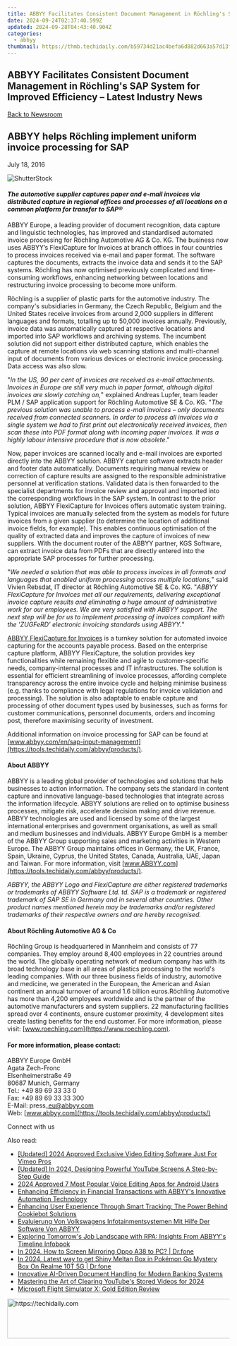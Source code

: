 ```yaml
---
title: ABBYY Facilitates Consistent Document Management in Röchling's SAP System for Improved Efficiency – Latest Industry News
date: 2024-09-24T02:37:40.599Z
updated: 2024-09-28T04:43:40.904Z
categories:
  - abbyy
thumbnail: https://thmb.techidaily.com/b59734d21ac4befa6d882d663a57d13f768195f331fa0eea08a7ad594a08d5e2.jpg
---
```


## ABBYY Facilitates Consistent Document Management in Röchling's SAP System for Improved Efficiency – Latest Industry News

[Back to Newsroom](https://tools.techidaily.com/abbyy/products/)

## ABBYY helps Röchling implement uniform invoice processing for SAP

July 18, 2016

![ShutterStock](https://content.abbyy.com/-/media/project/abbyy/abbyy/branchtemplates/shutterstock_1272462163_1296-x-729.jpg?h=729&iar=0&w=1296)

#### _The automotive supplier captures paper and e-mail invoices via distributed capture in regional offices and processes of all locations on a common platform for transfer to SAP®_

  
ABBYY Europe, a leading provider of document recognition, data capture and linguistic technologies, has improved and standardised automated invoice processing for Röchling Automotive AG & Co. KG. The business now uses ABBYY’s FlexiCapture for Invoices at branch offices in four countries to process invoices received via e-mail and paper format. The software captures the documents, extracts the invoice data and sends it to the SAP systems. Röchling has now optimised previously complicated and time-consuming workflows, enhancing networking between locations and restructuring invoice processing to become more uniform.  
  
Röchling is a supplier of plastic parts for the automotive industry. The company's subsidiaries in Germany, the Czech Republic, Belgium and the United States receive invoices from around 2,000 suppliers in different languages and formats, totalling up to 50,000 invoices annually. Previously, invoice data was automatically captured at respective locations and imported into SAP workflows and archiving systems. The incumbent solution did not support either distributed capture, which enables the capture at remote locations via web scanning stations and multi-channel input of documents from various devices or electronic invoice processing. Data access was also slow.  
  
"_In the US, 90 per cent of invoices are received as e-mail attachments. Invoices in Europe are still very much in paper format, although digital invoices are slowly catching on,_" explained Andreas Lupfer, team leader PLM / SAP application support for Röchling Automotive SE & Co. KG. "_The previous solution was unable to process e-mail invoices – only documents received from connected scanners. In order to process all invoices via a single system we had to first print out electronically received invoices, then scan these into PDF format along with incoming paper invoices. It was a highly labour intensive procedure that is now obsolete_."   
  
Now, paper invoices are scanned locally and e-mail invoices are exported directly into the ABBYY solution. ABBYY capture software extracts header and footer data automatically. Documents requiring manual review or correction of capture results are assigned to the responsible administrative personnel at verification stations. Validated data is then forwarded to the specialist departments for invoice review and approval and imported into the corresponding workflows in the SAP system. In contrast to the prior solution, ABBYY FlexiCapture for Invoices offers automatic system training. Typical invoices are manually selected from the system as models for future invoices from a given supplier (to determine the location of additional invoice fields, for example). This enables continuous optimisation of the quality of extracted data and improves the capture of invoices of new suppliers. With the document router of the ABBYY partner, KGS Software, can extract invoice data from PDFs that are directly entered into the appropriate SAP processes for further processing.  
  
"_We needed a solution that was able to process invoices in all formats and languages that enabled uniform processing across multiple locations,_" said Vivien Rebsdat, IT director at Röchling Automotive SE & Co. KG. "_ABBYY FlexiCapture for Invoices met all our requirements, delivering exceptional invoice capture results and eliminating a huge amount of administrative work for our employees. We are very satisfied with ABBYY support. The next step will be for us to implement processing of invoices compliant with the 'ZUGFeRD' electronic invoicing standards using ABBYY._"  
  
[ABBYY FlexiCapture for Invoices](https://tools.techidaily.com/abbyy/products/) is a turnkey solution for automated invoice capturing for the accounts payable process. Based on the enterprise capture platform, ABBYY FlexiCapture, the solution provides key functionalities while remaining flexible and agile to customer-specific needs, company-internal processes and IT infrastructures. The solution is essential for efficient streamlining of invoice processes, affording complete transparency across the entire invoice cycle and helping minimise business (e.g. thanks to compliance with legal regulations for invoice validation and processing). The solution is also adaptable to enable capture and processing of other document types used by businesses, such as forms for customer communications, personnel documents, orders and incoming post, therefore maximising security of investment.  
  
Additional information on invoice processing for SAP can be found at [www.abbyy.com/en/sap-input-management](https://tools.techidaily.com/abbyy/products/).

#### About ABBYY

ABBYY is a leading global provider of technologies and solutions that help businesses to action information. The company sets the standard in content capture and innovative language-based technologies that integrate across the information lifecycle. ABBYY solutions are relied on to optimise business processes, mitigate risk, accelerate decision making and drive revenue. ABBYY technologies are used and licensed by some of the largest international enterprises and government organisations, as well as small and medium businesses and individuals. ABBYY Europe GmbH is a member of the ABBYY Group supporting sales and marketing activities in Western Europe. The ABBYY Group maintains offices in Germany, the UK, France, Spain, Ukraine, Cyprus, the United States, Canada, Australia, UAE, Japan and Taiwan. For more information, visit [www.ABBYY.com](https://tools.techidaily.com/abbyy/products/).

_ABBYY, the ABBYY Logo and FlexiCapture are either registered trademarks or trademarks of ABBYY Software Ltd. td. SAP is a trademark or registered trademark of SAP SE in Germany and in several other countries. Other product names mentioned herein may be trademarks and/or registered trademarks of their respective owners and are hereby recognised._

#### About Röchling Automotive AG & Co

Röchling Group is headquartered in Mannheim and consists of 77 companies. They employ around 8,400 employees in 22 countries around the world. The globally operating network of medium company has with its broad technology base in all areas of plastics processing to the world's leading companies. With our three business fields of industry, automotive and medicine, we generated in the European, the American and Asian continent an annual turnover of around 1.6 billion euros.Röchling Automotive has more than 4,200 employees worldwide and is the partner of the automotive manufacturers and system suppliers. 22 manufacturing facilities spread over 4 continents, ensure customer proximity, 4 development sites create lasting benefits for the end customer. For more information, please visit: [www.roechling.com](https://www.roechling.com).

#### For more information, please contact:

ABBYY Europe GmbH  
Agata Zech-Fronc  
Elsenheimerstraße 49   
80687 Munich, Germany   
Tel.: +49 89 69 33 33 0  
Fax: +49 89 69 33 33 300  
E-Mail: press\_eu@abbyy.com  
Web: [www.abbyy.com](https://tools.techidaily.com/abbyy/products/) 

Connect with us

<ins class="adsbygoogle"
     style="display:block"
     data-ad-format="autorelaxed"
     data-ad-client="ca-pub-7571918770474297"
     data-ad-slot="1223367746"></ins>

<ins class="adsbygoogle"
     style="display:block"
     data-ad-client="ca-pub-7571918770474297"
     data-ad-slot="8358498916"
     data-ad-format="auto"
     data-full-width-responsive="true"></ins>

<span class="atpl-alsoreadstyle">Also read:</span>
<div><ul>
<li><a href="https://vimeo-videos.techidaily.com/updated-2024-approved-exclusive-video-editing-software-just-for-vimeo-pros/"><u>[Updated] 2024 Approved Exclusive Video Editing Software Just For Vimeo Pros</u></a></li>
<li><a href="https://facebook-video-footage.techidaily.com/updated-in-2024-designing-powerful-youtube-screens-a-step-by-step-guide/"><u>[Updated] In 2024, Designing Powerful YouTube Screens A Step-by-Step Guide</u></a></li>
<li><a href="https://voice-adjusting.techidaily.com/2024-approved-7-most-popular-voice-editing-apps-for-android-users/"><u>2024 Approved 7 Most Popular Voice Editing Apps for Android Users</u></a></li>
<li><a href="https://solve-popular.techidaily.com/enhancing-efficiency-in-financial-transactions-with-abbyys-innovative-automation-technology/"><u>Enhancing Efficiency in Financial Transactions with ABBYY's Innovative Automation Technology</u></a></li>
<li><a href="https://solve-popular.techidaily.com/enhancing-user-experience-through-smart-tracking-the-power-behind-cookiebot-solutions/"><u>Enhancing User Experience Through Smart Tracking: The Power Behind Cookiebot Solutions</u></a></li>
<li><a href="https://solve-popular.techidaily.com/evaluierung-von-volkswagens-infotainmentsystemen-mit-hilfe-der-software-von-abbyy/"><u>Evaluierung Von Volkswagens Infotainmentsystemen Mit Hilfe Der Software Von ABBYY</u></a></li>
<li><a href="https://solve-popular.techidaily.com/exploring-tomorrows-job-landscape-with-rpa-insights-from-abbyys-timeline-infobook/"><u>Exploring Tomorrow's Job Landscape with RPA: Insights From ABBYY's Timeline Infobook</u></a></li>
<li><a href="https://screen-mirror.techidaily.com/in-2024-how-to-screen-mirroring-oppo-a38-to-pc-drfone-by-drfone-android/"><u>In 2024, How to Screen Mirroring Oppo A38 to PC? | Dr.fone</u></a></li>
<li><a href="https://pokemon-go-android.techidaily.com/in-2024-latest-way-to-get-shiny-meltan-box-in-pokemon-go-mystery-box-on-realme-10t-5g-drfone-by-drfone-virtual-android/"><u>In 2024, Latest way to get Shiny Meltan Box in Pokémon Go Mystery Box On Realme 10T 5G | Dr.fone</u></a></li>
<li><a href="https://solve-popular.techidaily.com/innovative-ai-driven-document-handling-for-modern-banking-systems/"><u>Innovative AI-Driven Document Handling for Modern Banking Systems</u></a></li>
<li><a href="https://youtube-webster.techidaily.com/ring-the-art-of-clearing-youtubes-stored-videos-for-2024/"><u>Mastering the Art of Clearing YouTube's Stored Videos for 2024</u></a></li>
<li><a href="https://buynow-tips.techidaily.com/microsoft-flight-simulator-x-gold-edition-review/"><u>Microsoft Flight Simulator X: Gold Edition Review</u></a></li>
</ul></div>

<!-- affiliate ads begin -->
<a href="https://aligracehair.sjv.io/c/5597632/2135375/19272" target="_top" id="2135375">
  <img src="//a.impactradius-go.com/display-ad/19272-2135375" border="0" alt="https://techidaily.com" width="728" height="90"/>
</a>
<img height="0" width="0" src="https://aligracehair.sjv.io/i/5597632/2135375/19272" style="position:absolute;visibility:hidden;" border="0" />
<!-- affiliate ads end -->

